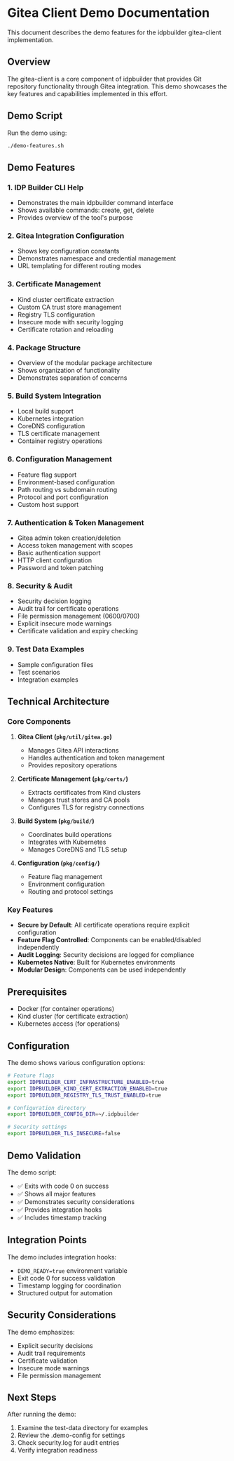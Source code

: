 # Gitea Client Demo Documentation

This document describes the demo features for the idpbuilder gitea-client implementation.

## Overview

The gitea-client is a core component of idpbuilder that provides Git repository functionality through Gitea integration. This demo showcases the key features and capabilities implemented in this effort.

## Demo Script

Run the demo using:

```bash
./demo-features.sh
```

## Demo Features

### 1. IDP Builder CLI Help
- Demonstrates the main idpbuilder command interface
- Shows available commands: create, get, delete
- Provides overview of the tool's purpose

### 2. Gitea Integration Configuration
- Shows key configuration constants
- Demonstrates namespace and credential management
- URL templating for different routing modes

### 3. Certificate Management
- Kind cluster certificate extraction
- Custom CA trust store management
- Registry TLS configuration
- Insecure mode with security logging
- Certificate rotation and reloading

### 4. Package Structure
- Overview of the modular package architecture
- Shows organization of functionality
- Demonstrates separation of concerns

### 5. Build System Integration
- Local build support
- Kubernetes integration
- CoreDNS configuration
- TLS certificate management
- Container registry operations

### 6. Configuration Management
- Feature flag support
- Environment-based configuration
- Path routing vs subdomain routing
- Protocol and port configuration
- Custom host support

### 7. Authentication & Token Management
- Gitea admin token creation/deletion
- Access token management with scopes
- Basic authentication support
- HTTP client configuration
- Password and token patching

### 8. Security & Audit
- Security decision logging
- Audit trail for certificate operations
- File permission management (0600/0700)
- Explicit insecure mode warnings
- Certificate validation and expiry checking

### 9. Test Data Examples
- Sample configuration files
- Test scenarios
- Integration examples

## Technical Architecture

### Core Components

1. **Gitea Client (`pkg/util/gitea.go`)**
   - Manages Gitea API interactions
   - Handles authentication and token management
   - Provides repository operations

2. **Certificate Management (`pkg/certs/`)**
   - Extracts certificates from Kind clusters
   - Manages trust stores and CA pools
   - Configures TLS for registry connections

3. **Build System (`pkg/build/`)**
   - Coordinates build operations
   - Integrates with Kubernetes
   - Manages CoreDNS and TLS setup

4. **Configuration (`pkg/config/`)**
   - Feature flag management
   - Environment configuration
   - Routing and protocol settings

### Key Features

- **Secure by Default**: All certificate operations require explicit configuration
- **Feature Flag Controlled**: Components can be enabled/disabled independently  
- **Audit Logging**: Security decisions are logged for compliance
- **Kubernetes Native**: Built for Kubernetes environments
- **Modular Design**: Components can be used independently

## Prerequisites

- Docker (for container operations)
- Kind cluster (for certificate extraction)
- Kubernetes access (for operations)

## Configuration

The demo shows various configuration options:

```bash
# Feature flags
export IDPBUILDER_CERT_INFRASTRUCTURE_ENABLED=true
export IDPBUILDER_KIND_CERT_EXTRACTION_ENABLED=true
export IDPBUILDER_REGISTRY_TLS_TRUST_ENABLED=true

# Configuration directory
export IDPBUILDER_CONFIG_DIR=~/.idpbuilder

# Security settings
export IDPBUILDER_TLS_INSECURE=false
```

## Demo Validation

The demo script:
- ✅ Exits with code 0 on success
- ✅ Shows all major features
- ✅ Demonstrates security considerations
- ✅ Provides integration hooks
- ✅ Includes timestamp tracking

## Integration Points

The demo includes integration hooks:
- `DEMO_READY=true` environment variable
- Exit code 0 for success validation
- Timestamp logging for coordination
- Structured output for automation

## Security Considerations

The demo emphasizes:
- Explicit security decisions
- Audit trail requirements
- Certificate validation
- Insecure mode warnings
- File permission management

## Next Steps

After running the demo:
1. Examine the test-data directory for examples
2. Review the .demo-config for settings
3. Check security.log for audit entries
4. Verify integration readiness